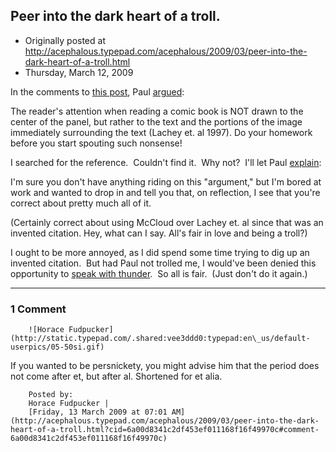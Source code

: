 ## Peer into the dark heart of a troll.

 * Originally posted at http://acephalous.typepad.com/acephalous/2009/03/peer-into-the-dark-heart-of-a-troll.html
 * Thursday, March 12, 2009



In the comments to [this post](http://acephalous.typepad.com/acephalous/2009/02/like-what-i-did-with-the-dark-knight-only-this-time-about-the-fourth-issue-of-watchmenin-making-comics-scott-mccloud-argue.html), Paul [argued](http://acephalous.typepad.com/acephalous/2009/02/like-what-i-did-with-the-dark-knight-only-this-time-about-the-fourth-issue-of-watchmenin-making-comics-scott-mccloud-argue.html?cid=148283761#comment-148283761):

The reader's attention when
reading a comic book is NOT drawn to the center of the panel, but
rather to the text and the portions of the image immediately
surrounding the text (Lachey et. al 1997). Do your homework before you
start spouting such nonsense! 
  

I searched for the reference.  Couldn't find it.  Why not?  I'll let Paul [explain](http://acephalous.typepad.com/acephalous/2009/02/like-what-i-did-with-the-dark-knight-only-this-time-about-the-fourth-issue-of-watchmenin-making-comics-scott-mccloud-argue.html?cid=6a00d8341c2df453ef011168f00a78970c#comment-6a00d8341c2df453ef011168f00a78970c):

			

I'm
sure you don't have anything riding on this "argument," but I'm bored
at work and wanted to drop in and tell you that, on reflection, I see
that you're correct about pretty much all of it. 

(Certainly correct about using McCloud over Lachey et. al since that
was an invented citation. Hey, what can I say. All's fair in love and
being a troll?)


I ought to be more annoyed, as I did spend some time trying to dig up an invented citation.  But had Paul not trolled me, I would've been denied this opportunity to [speak with thunder](http://acephalous.typepad.com/acephalous/2009/02/like-what-i-did-with-the-dark-knight-only-this-time-about-the-fourth-issue-of-watchmenin-making-comics-scott-mccloud-argue.html?cid=148974905#comment-148974905).  So all is fair.  (Just don't do it again.)

		

		

* * *

### 1 Comment 

		

                
[]()

	

		![Horace Fudpucker](http://static.typepad.com/.shared:vee3ddd0:typepad:en\_us/default-userpics/05-50si.gif)
	

	

		

If you wanted to be persnickety, you might advise him that the period does not come after et, but after al.  Shortened for et alia.

	

		Posted by:
		Horace Fudpucker |
		[Friday, 13 March 2009 at 07:01 AM](http://acephalous.typepad.com/acephalous/2009/03/peer-into-the-dark-heart-of-a-troll.html?cid=6a00d8341c2df453ef011168f16f49970c#comment-6a00d8341c2df453ef011168f16f49970c)

		

        